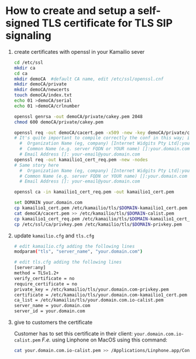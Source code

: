 
# How to create and setup a self-signed TLS certificate for TLS SIP signaling

1. create certificates with openssl in your Kamailio sever

    ```bash
    cd /etc/ssl
    mkdir ca
    cd ca
    mkdir demoCA  #default CA name, edit /etc/ssl/openssl.cnf
    mkdir demoCA/private
    mkdir demoCA/newcerts
    touch demoCA/index.txt
    echo 01 >demoCA/serial
    echo 01 >demoCA/crlnumber

    openssl genrsa -out demoCA/private/cakey.pem 2048
    chmod 600 demoCA/private/cakey.pem

    openssl req -out demoCA/cacert.pem -x509 -new -key demoCA/private/cakey.pem
    # It's quite important to compile correctly the conf in this way; in particolar Organization Name and Common Name with the used domain
      #  Organization Name (eg, company) [Internet Widgits Pty Ltd]:your-company
      #  Common Name (e.g. server FQDN or YOUR name) []:your.domain.com
      # Email Address []: your-email@your.domain.com
    openssl req -out kamailio1_cert_req.pem -new -nodes
    # Same story here
      #  Organization Name (eg, company) [Internet Widgits Pty Ltd]:your-company
      # Common Name (e.g. server FQDN or YOUR name) []:your.domain.com
      # Email Address []: your-email@your.domain.com

    openssl ca -in kamailio1_cert_req.pem -out kamailio1_cert.pem

    set DOMAIN your.domain.com
    cp kamailio1_cert.pem /etc/kamailio/tls/$DOMAIN-kamailio1_cert.pem
    cat demoCA/cacert.pem >> /etc/kamailio/tls/$DOMAIN-calist.pem
    cp kamailio1_cert_req.pem /etc/kamailio/tls/$DOMAIN-kamailio1_cert_req.pem
    cp /etc/ssl/ca/privkey.pem /etc/kamailio/tls/$DOMAIN-privkey.pem
    ```

1. update `kamailio.cfg` and `tls.cfg`

    ```bash
    # edit kamailio.cfg adding the following lines
    modparam("tls", "server_name", "your.domain.com")

    # edit tls.cfg adding the following lines
    [server:any]
    method = TLSv1.2+
    verify_certificate = no
    require_certificate = no
    private_key = /etc/kamailio/tls/your.domain.com-privkey.pem
    certificate = /etc/kamailio/tls/your.domain.com-kamailio1_cert.pem
    ca_list = /etc/kamailio/tls/your.domain.com.io-calist.pem
    server_name = your.domain.com
    server_id = your.domain.com
    ```

1. give to customers the certificate

    Customer has to set this certificate in their client: `your.domain.com.io-calist.pem`
    *F.e.* using Linphone on MacOS using this command:

    ```bash
    cat your.domain.com.io-calist.pem >> /Applications/Linphone.app/Contents/Resources/share/linphone/rootca.pem
    ```
